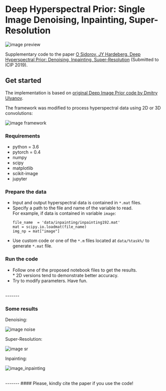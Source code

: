 # Deep Hyperspectral Prior: Single Image Denoising, Inpainting, Super-Resolution
![image preview](https://github.com/acecreamu/deep-hs-prior/blob/master/figs/fig1.png)

Supplementary code to the paper [O Sidorov, JY Hardeberg. Deep Hyperspectral Prior: Denoising, Inpainting, Super-Resolution](https://arxiv.org/abs/1902.00301) (Submitted to ICIP 2019).

## Get started
The implementation is based on [original Deep Image Prior code by Dmitry Ulyanov](https://github.com/DmitryUlyanov/deep-image-prior).

The framework was modified to process hyperspectral data using 2D or 3D convolutions:

![image framework](https://github.com/acecreamu/deep-hs-prior/blob/master/figs/fig2.png)

### Requirements
- python = 3.6
- pytorch = 0.4
- numpy
- scipy
- matplotlib
- scikit-image
- jupyter

### Prepare the data
- Input and output hyperspectral data is contained in `*.mat` files. 
- Specify a path to the file and name of the variable to read.</br>
   For example, if data is contained in variable `image`:
   ```
   file_name  = 'data/inpainting/inpainting192.mat'
   mat = scipy.io.loadmat(file_name)
   img_np = mat["image"]
   ```
- Use custom code or one of the `*.m` files located at `data/%task%/` to generate `*.mat` file.

### Run the code

- Follow one of the proposed notebook files to get the results. <br>
   &ast; 2D versions tend to demonstrate better accuracy.
- Try to modify parameters. Have fun.


</br>
-------

### Some results
Denoising:

![image noise](https://github.com/acecreamu/deep-hs-prior/blob/master/figs/fig3.png)

Super-Resolution:

![image sr](https://github.com/acecreamu/deep-hs-prior/blob/master/figs/fig5.png)

Inpainting:

![image_inpainting](https://github.com/acecreamu/deep-hs-prior/blob/master/figs/fig4.png)

</br>
-------
#### Please, kindly cite the paper if you use the code!
